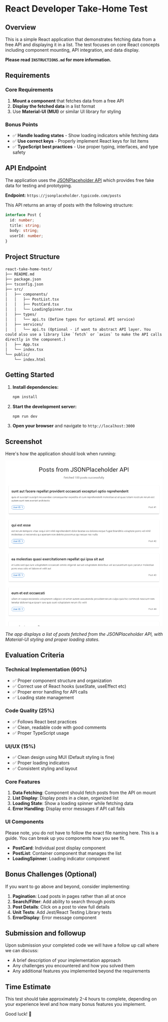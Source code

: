 # React Developer Take-Home Test

## Overview

This is a simple React application that demonstrates fetching data from a free API and displaying it in a list. The test focuses on core React concepts including component mounting, API integration, and data display.

**Please read `INSTRUCTIONS.md` for more information.**

## Requirements

### Core Requirements

1. **Mount a component** that fetches data from a free API
2. **Display the fetched data** in a list format
3. Use **Material-UI (MUI)** or similar UI library for styling

### Bonus Points

- ✅ **Handle loading states** - Show loading indicators while fetching data
- ✅ **Use correct keys** - Properly implement React keys for list items
- ✅ **TypeScript best practices** - Use proper typing, interfaces, and type safety

## API Endpoint

The application uses the [JSONPlaceholder API](https://jsonplaceholder.typicode.com/) which provides free fake data for testing and prototyping.

**Endpoint:** `https://jsonplaceholder.typicode.com/posts`

This API returns an array of posts with the following structure:

```typescript
interface Post {
  id: number;
  title: string;
  body: string;
  userId: number;
}
```

## Project Structure

```
react-take-home-test/
├── README.md
├── package.json
├── tsconfig.json
├── src/
│   ├── components/
│   │   ├── PostList.tsx
│   │   ├── PostCard.tsx
│   │   └── LoadingSpinner.tsx
│   ├── types/
│   │   └── api.ts (Define types for optional API service)
│   ├── services/
│   │   └── api.ts (Optional - if want to abstract API layer. You could also use a library like `fetch` or `axios` to make the API calls directly in the component.)
│   ├── App.tsx
│   └── index.tsx
└── public/
    └── index.html
```

## Getting Started

1. **Install dependencies:**

   ```bash
   npm install
   ```

2. **Start the development server:**

   ```bash
   npm run dev
   ```

3. **Open your browser** and navigate to `http://localhost:3000`

## Screenshot

Here's how the application should look when running:

![React Take-Home Test Screenshot](./docs/screenshot.png)

_The app displays a list of posts fetched from the JSONPlaceholder API, with Material-UI styling and proper loading states._

## Evaluation Criteria

### Technical Implementation (60%)

- ✅ Proper component structure and organization
- ✅ Correct use of React hooks (useState, useEffect etc)
- ✅ Proper error handling for API calls
- ✅ Loading state management

### Code Quality (25%)

- ✅ Follows React best practices
- ✅ Clean, readable code with good comments
- ✅ Proper TypeScript usage

### UI/UX (15%)

- ✅ Clean design using MUI (Default styling is fine)
- ✅ Proper loading indicators
- ✅ Consistent styling and layout

### Core Features

1. **Data Fetching**: Component should fetch posts from the API on mount
2. **List Display**: Display posts in a clean, organized list
3. **Loading State**: Show a loading spinner while fetching data
4. **Error Handling**: Display error messages if API call fails

### UI Components

Please note, you do not have to follow the exact file naming here. This is a guide. You can break up you components how you see fit.

- **PostCard**: Individual post display component
- **PostList**: Container component that manages the list
- **LoadingSpinner**: Loading indicator component

## Bonus Challenges (Optional)

If you want to go above and beyond, consider implementing:

1. **Pagination**: Load posts in pages rather than all at once
2. **Search/Filter**: Add ability to search through posts
3. **Post Details**: Click on a post to view full details
4. **Unit Tests**: Add Jest/React Testing Library tests
5. **ErrorDisplay**: Error message component

## Submission and followup

Upon submission your completed code we will have a follow up call where we can discuss:

- A brief description of your implementation approach
- Any challenges you encountered and how you solved them
- Any additional features you implemented beyond the requirements

## Time Estimate

This test should take approximately 2-4 hours to complete, depending on your experience level and how many bonus features you implement.

Good luck! 🚀
